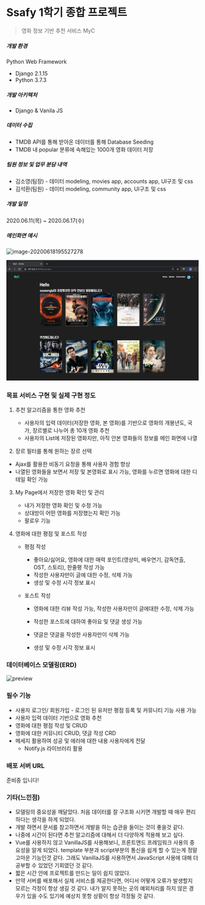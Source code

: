# Ssafy 1학기 종합 프로젝트

> 영화 정보 기반 추천 서비스 MyC

##### 개발 환경 

Python Web Framework

- Django 2.1.15
- Python 3.7.3

##### 개발 아키텍처

- Django & Vanila JS

##### 데이터 수집

- TMDB API를 통해 받아온 데이터를 통해 Database Seeding
- TMDB 내 popular 분류에 속해있는 1000개 영화 데이터 저장

##### 팀원 정보 및 업무 분담 내역

- 김소영(팀장) - 데이터 modeling, movies app, accounts app, UI구조 및 css
- 김석환(팀원) - 데이터 modeling, community app, UI구조 및 css

##### 개발 일정

2020.06.11(목) ~ 2020.06.17(수)



##### 메인화면 예시

![image-20200618195527278](README.assets/image-20200618195527278.png)

![image-20200618195627899](README.assets/image-20200618195627899.png)





###  목표 서비스 구현 및 실제 구현 정도 

1. 추천 알고리즘을 통한 영화 추천

   - 사용자의 입력 데이터(저장한 영화, 본 영화)를 기반으로 영화의 개봉년도, 국가, 장르별로 나누어 총 10개 영화 추천
   - 사용자의 List에 저장된 영화지만, 아직 안본 영화들의 정보를 메인 화면에 나열

2.  장르 필터를 통해 원하는 장르 선택

   -  Ajax를 활용한 비동기 요청을 통해 사용자 경험 향상
   - 나열된 영화들을 보면서 저장 및 본영화로 표시 가능, 영화를 누르면 영화에 대한 디테일 확인 가능

3. My Page에서 저장한 영화 확인 및 관리

   - 내가 저장한 영화 확인 및 수정 가능
   - 상대방이 어떤 영화를 저장했는지 확인 가능
   - 팔로우 기능

4. 영화에 대한 평점 및 포스트 작성

   - 평점 작성

     - 좋아요/싫어요, 영화에 대한 매력 포인트(영상미, 배우연기, 감독연출, OST, 스토리), 한줄평 작성 가능
     - 작성한 사용자만이 글에 대한 수정, 삭제 가능
     - 생성 및 수정 시각 정보 표시

   - 포스트 작성

     - 영화에 대한 리뷰 작성 가능, 작성한 사용자만이 글에대한 수정, 삭제 가능

     - 작성한 포스트에 대하여 좋아요 및 댓글 생성 가능

     - 댓글은  댓글을 작성한 사용자만이 삭제 가능

     - 생성 및 수정 시각 정보 표시

       

###  데이터베이스 모델링(ERD)

![preview](https://d2sqqdb3t4xrq5.cloudfront.net/upload/Yxxg4Xhby87fLCfCd/ejVZYkVocmRTRmhFcW5nQ1BfQWpONHQ5emQ3R0NONUdCQTQucG5n)

###  필수 기능

- 사용자 로그인/ 회원가입 - 로그인 된 유저만 평점 등록 및 커뮤니티 기능 사용 가능
- 사용자 입력 데이터 기반으로 영화 추천
- 영화에 대한 평점 작성 및  CRUD
- 영화에 대한 커뮤니티 CRUD, 댓글 작성 CRD
- 메세지 활용하여 성공 및 에러에 대한 내용 사용자에게 전달
  - Notify.js 라이브러리 활용

 ### 배포 서버 URL

준비중 입니다!



 ### 기타(느낀점)

- 모델링의 중요성을 깨달았다. 처음 데이터를 잘 구조화 시키면 개발할 때 매우 편리하다는 생각을 하게 되었다. 
- 개발 하면서 문서를 참고하면서 개발을 하는 습관을 들이는 것이 좋을것 같다. 
- 나중에 시간이 된다면 추천 알고리즘에 대해서 더 다양하게 적용해 보고 싶다.
- Vue를 사용하지 않고 VanillaJS를 사용해보니, 프론트앤드 프레임워크 사용의 중요성을 알게 되었다. template 부분과 script부분의 통신을 쉽게 할 수 있는게 정말 고마운 기능인것 같다. 그래도 VanillaJS를 사용하면서 JavaScript 사용에 대해 더 공부할 수 있었던 기회였던 것 같다. 
- 짧은 시간 안에 프로젝트를 만드는 일이 쉽지 않았다.
- 만약 서버를 배포해서 실제 서비스를 제공한다면, 어디서 어떻게 오류가 발생할지 모르는 걱정이 항상 생길 것 같다. 내가 알지 못하는 곳의 예외처리를 하지 않은 경우가 있을 수도 있기에 예상치 못항 상황이 항상 걱정될 것 같다. 

